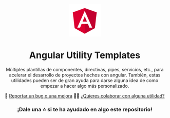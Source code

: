 <div align="center">
  <img src="./.static/angular-logo.png" alt="Angular" width="100">
  <h1>Angular Utility Templates</h1>
</div>

<p align="center">Múltiples plantillas de componentes, directivas, pipes, servicios, etc., para acelerar el desarrollo de proyectos hechos con angular. También, estas utilidades pueden ser de gran ayuda para darse alguna idea de como empezar a hacer algo más personalizado.</p>

<p align="center">
  🐞 <a href="https://github.com/DavidBarcenas/angular-utility-templates/issues">Reportar un bug o una mejora</a> 
  🙋‍♂️ <a href="https://github.com/DavidBarcenas/angular-utility-templates/issues">¿Quieres colaborar con alguna utilidad?</a>
</p>

<h3 align="center">¡Dale una ⭐️  si te ha ayudado en algo este repositorio!</h3>
